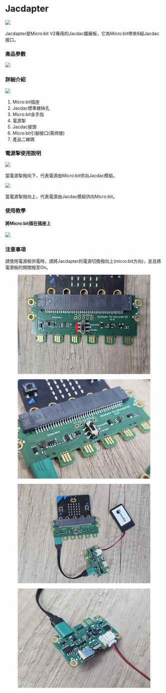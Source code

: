 # Jacdapter

![](https://kittenbothk.readthedocs.io/en/latest/\_images/jacdapter1.jpg)

Jacdapter是Micro:bit V2專用的Jacdac擴展板，它為Micro:bit帶來6組Jacdac接口。

### 產品參數

![](https://kittenbothk.readthedocs.io/en/latest/\_images/jacdapter2.png)

### 詳細介紹

![](https://kittenbothk.readthedocs.io/en/latest/\_images/jacdapter3.png)

1. Micro:bit插座
2. Jacdac標準螺絲孔
3. Micro:bit金手指
4. 電源掣
5. Jacdac接頭
6. Micro:bit引腳接口(需焊接)
7. 產品二維碼

### 電源掣使用說明

![](https://kittenbothk.readthedocs.io/en/latest/\_images/jacdapterpower1.png)

當電源掣撥向下，代表電源由Micro:bit供向Jacdac模組。

![](https://kittenbothk.readthedocs.io/en/latest/\_images/jacdapterpower2.png)

當電源掣撥向上，代表電源由Jacdac模組供向Micro:bit。

### 使用教學

#### 將Micro:bit插在插座上

![](https://kittenbothk.readthedocs.io/en/latest/\_images/connection.png)

### 注意事項

請使用電源板供電時，請將Jacdapter的電源切換撥向上(micro:bit方向)，並且將電源板的開關撥至On。

<div>

<figure><img src="../../../.gitbook/assets/powerswitch1.jpg" alt=""><figcaption></figcaption></figure>

 

<figure><img src="../../../.gitbook/assets/powerswitch2.jpg" alt=""><figcaption></figcaption></figure>

</div>

<div>

<figure><img src="../../../.gitbook/assets/powerswitch3.jpg" alt=""><figcaption></figcaption></figure>

 

<figure><img src="../../../.gitbook/assets/powerswitch4.jpg" alt=""><figcaption></figcaption></figure>

</div>
